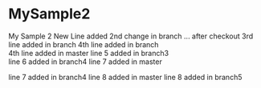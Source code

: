 # MySample2
My Sample 2
New Line added
2nd change in branch ... after checkout
3rd line added in branch
4th line added in branch  
4th line added in master
line 5 added in branch3  
line 6 added in branch4
line 7 added in master

line 7 added in branch4
line 8 added in master
line 8 added in branch5